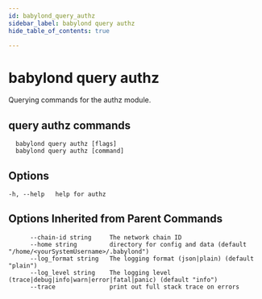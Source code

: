```yaml
---
id: babylond_query_authz
sidebar_label: babylond query authz
hide_table_of_contents: true

---
```


# babylond query authz
Querying commands for the authz module.
## query authz commands
```
  babylond query authz [flags]
  babylond query authz [command]
```
## Options
```
-h, --help   help for authz
```
## Options Inherited from Parent Commands
```
      --chain-id string     The network chain ID
      --home string         directory for config and data (default "/home/<yourSystemUsername>/.babylond")
      --log_format string   The logging format (json|plain) (default "plain")
      --log_level string    The logging level (trace|debug|info|warn|error|fatal|panic) (default "info")
      --trace               print out full stack trace on errors
```